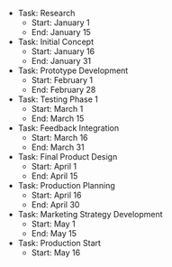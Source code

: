 - Task: Research
  - Start: January 1
  - End: January 15
- Task: Initial Concept
  - Start: January 16
  - End: January 31
- Task: Prototype Development
  - Start: February 1
  - End: February 28
- Task: Testing Phase 1
  - Start: March 1
  - End: March 15
- Task: Feedback Integration
  - Start: March 16
  - End: March 31
- Task: Final Product Design
  - Start: April 1
  - End: April 15
- Task: Production Planning
  - Start: April 16
  - End: April 30
- Task: Marketing Strategy Development
  - Start: May 1
  - End: May 15
- Task: Production Start
  - Start: May 16
 
